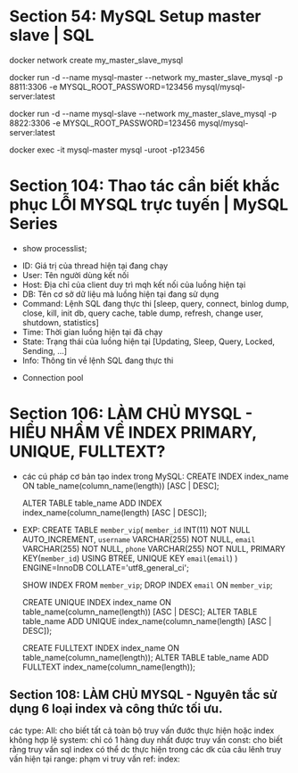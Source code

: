 # Section 54: MySQL Setup master slave | SQL

docker network create my_master_slave_mysql

docker run -d --name mysql-master --network my_master_slave_mysql -p 8811:3306 -e MYSQL_ROOT_PASSWORD=123456 mysql/mysql-server:latest

docker run -d --name mysql-slave --network my_master_slave_mysql -p 8822:3306 -e MYSQL_ROOT_PASSWORD=123456 mysql/mysql-server:latest

docker exec -it mysql-master mysql -uroot -p123456

# Section 104: Thao tác cần biết khắc phục LỖI MYSQL trực tuyến | MySQL Series

- show processlist;

* ID: Giá trị của thread hiện tại đang chạy
* User: Tên người dùng kết nối
* Host: Địa chỉ của client duy trì mqh kết nối của luồng hiện tại
* DB: Tên cơ sở dữ liệu mà luồng hiện tại đang sử dụng
* Command: Lệnh SQL đang thực thi [sleep, query, connect, binlog dump, close, kill, init db, query cache, table dump, refresh, change user, shutdown, statistics]
* Time: Thời gian luồng hiện tại đã chạy
* State: Trạng thái của luồng hiện tại [Updating, Sleep, Query, Locked, Sending, ...]
* Info: Thông tin về lệnh SQL đang thực thi

- Connection pool

# Section 106: LÀM CHỦ MYSQL - HIỂU NHẦM VỀ INDEX PRIMARY, UNIQUE, FULLTEXT?

- các cú pháp cơ bản tạo index trong MySQL:
  CREATE INDEX index_name ON table_name(column_name(length)) [ASC | DESC];

  ALTER TABLE table_name ADD INDEX index_name(column_name(length) [ASC | DESC]);

- EXP:
  CREATE TABLE `member_vip`(
  `member_id` INT(11) NOT NULL AUTO_INCREMENT,
  `username` VARCHAR(255) NOT NULL,
  `email` VARCHAR(255) NOT NULL,
  `phone` VARCHAR(255) NOT NULL,
  PRIMARY KEY(`member_id`) USING BTREE,
  UNIQUE KEY `email`(`email`)
  ) ENGINE=InnoDB COLLATE='utf8_general_ci';

  SHOW INDEX FROM `member_vip`;
  DROP INDEX `email` ON `member_vip`;

  CREATE UNIQUE INDEX index_name ON table_name(column_name(length)) [ASC | DESC];
  ALTER TABLE table_name ADD UNIQUE index_name(column_name(length) [ASC | DESC]);

  CREATE FULLTEXT INDEX index_name ON table_name(column_name(length));
  ALTER TABLE table_name ADD FULLTEXT index_name(column_name(length));

## Section 108: LÀM CHỦ MYSQL - Nguyên tắc sử dụng 6 loại index và công thức tối ưu.

các type:
All: cho biết tất cả toàn bộ truy vấn đước thực hiện hoặc index không hợp lệ
system: chỉ có 1 hàng duy nhất được truy vấn
const: cho biết rằng truy vấn sql index có thể dc thực hiện trong các dk của câu lênh truy vấn hiện tại
range: phạm vi truy vấn
ref:
index:
